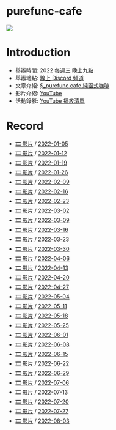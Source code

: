 # purefunc-cafe
![](https://raw.githubusercontent.com/PureFuncInc/purefunc-cafe/main/images/logo.png)

# Introduction
* 舉辦時間: 2022 每週三 晚上九點
* 舉辦地點: [線上 Discord 頻道](https://discord.gg/purfunc)
* 文章介紹: [$_purefunc cafe 純函式咖啡](https://github.com/PureFuncInc/blog-articles/blob/main/%E7%B4%94%E5%87%BD%E5%BC%8F%E5%92%96%E5%95%A1.md)
* 影片介紹: [YouTube](https://www.youtube.com/watch?v=N5GzZfXg5z0)
* 活動錄影: [YouTube 播放清單](https://youtube.com/playlist?list=PLC3hT4Z5I-O4V2g1oU-pkxp6Wr72ozhgk)

# Record
* [🎞 影片](https://www.youtube.com/watch?v=hOQOa8_srJU) / [2022-01-05](./2022-01-05/README.md) 
* [🎞 影片](https://www.youtube.com/watch?v=uWiwvoUPfeU) / [2022-01-12](./2022-01-12/README.md)
* [🎞 影片](https://www.youtube.com/watch?v=Th4dS1KFAt0) / [2022-01-19](./2022-01-19/README.md)
* [🎞 影片](https://www.youtube.com/watch?v=EuZcgq_J_Wo) / [2022-01-26](./2022-01-26/README.md)
* [🎞 影片]() / [2022-02-09](./2022-02-09/README.md)
* [🎞 影片](https://www.youtube.com/watch?v=VP_ruW2EEU4) / [2022-02-16](./2022-02-16/README.md)
* [🎞 影片](https://www.youtube.com/watch?v=-Mtf-23I018) / [2022-02-23](./2022-02-23/README.md)
* [🎞 影片](https://www.youtube.com/watch?v=iOR78NTojTc) / [2022-03-02](./2022-03-02/README.md)
* [🎞 影片](https://www.youtube.com/watch?v=7SYP-qQPgKs) / [2022-03-09](./2022-03-09/README.md)
* [🎞 影片](https://www.youtube.com/watch?v=lNTub8wAsIE) / [2022-03-16](./2022-03-16/README.md)
* [🎞 影片](https://www.youtube.com/watch?v=SZTGP7nI1ws) / [2022-03-23](./2022-03-23/README.md)
* [🎞 影片](https://www.youtube.com/watch?v=VZqYA3NLeUk) / [2022-03-30](./2022-03-30/README.md)
* [🎞 影片](https://www.youtube.com/watch?v=_epcQDGMudo) / [2022-04-06](./2022-04-06/README.md)
* [🎞 影片](https://www.youtube.com/watch?v=Np4XktL3uSE) / [2022-04-13](./2022-04-13/README.md)
* [🎞 影片](https://www.youtube.com/watch?v=bdruVwf7p7U) / [2022-04-20](./2022-04-20/README.md)
* [🎞 影片](https://www.youtube.com/watch?v=VwKRmf3cBac) / [2022-04-27](./2022-04-27/README.md)
* [🎞 影片](https://www.youtube.com/watch?v=jUy6YHAf5Ak) / [2022-05-04](./2022-05-04/README.md)
* [🎞 影片](https://www.youtube.com/watch?v=KM24s2vq-NU) / [2022-05-11](./2022-05-11/README.md)
* [🎞 影片](https://www.youtube.com/watch?v=F4IdFNnbOnA) / [2022-05-18](./2022-05-18/README.md)
* [🎞 影片](https://www.youtube.com/watch?v=Hym8NSp0WNk) / [2022-05-25](./2022-05-25/README.md)
* [🎞 影片](https://www.youtube.com/watch?v=9VWDpTiqqpo) / [2022-06-01](./2022-06-01/README.md)
* [🎞 影片](https://www.youtube.com/watch?v=oGbtMV9P88g) / [2022-06-08](./2022-06-08/README.md)
* [🎞 影片](https://www.youtube.com/watch?v=K32McgU0RTk) / [2022-06-15](./2022-06-15/README.md)
* [🎞 影片](https://www.youtube.com/watch?v=74G3Lz7ELrQ) / [2022-06-22](./2022-06-22/README.md)
* [🎞 影片](https://www.youtube.com/watch?v=GB2A0L5Jb9c) / [2022-06-29](./2022-06-29/README.md)
* [🎞 影片](https://www.youtube.com/watch?v=_6AH12Bmgkk) / [2022-07-06](./2022-07-06/README.md)
* [🎞 影片](https://www.youtube.com/watch?v=SDE14DkLMAg) / [2022-07-13](./2022-07-13/README.md)
* [🎞 影片](https://www.youtube.com/watch?v=LECrkVc1YrA) / [2022-07-20](./2022-07-20/README.md)
* [🎞 影片](https://www.youtube.com/watch?v=P8xFlxlwD04) / [2022-07-27](./2022-07-27/README.md)
* [🎞 影片]() / [2022-08-03](./2022-08-03/README.md)
